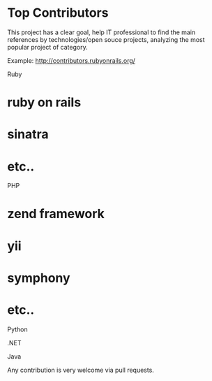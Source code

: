 Top Contributors
================

This project has a clear goal, help IT professional to find the main references by technologies/open souce projects, analyzing the most popular project of category.

Example:
http://contributors.rubyonrails.org/

Ruby
# ruby on rails
# sinatra
# etc..

PHP
# zend framework
# yii
# symphony
# etc..

Python

.NET

Java

Any contribution is very welcome via pull requests.

